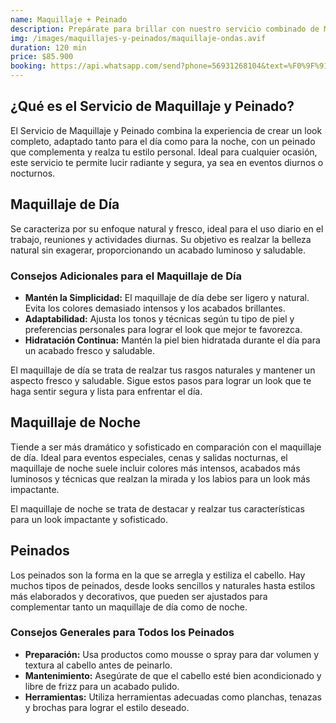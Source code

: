 ```yaml
---
name: Maquillaje + Peinado
description: Prepárate para brillar con nuestro servicio combinado de Maquillaje + Peinado. Disfruta de un look completo y profesional que resalta tu belleza con un acabado perfecto para cualquier ocasión especial.
img: /images/maquillajes-y-peinados/maquillaje-ondas.avif
duration: 120 min
price: $85.900
booking: https://api.whatsapp.com/send?phone=56931268104&text=%F0%9F%91%8B%F0%9F%8F%BB%20%C2%A1Hola!%20Quisiera%20agendar%20una%20hora%20para%20el%20maquillaje%20%2B%20peinado.
---
```


## ¿Qué es el Servicio de Maquillaje y Peinado?

El Servicio de Maquillaje y Peinado combina la experiencia de crear un look completo, adaptado tanto para el día como para la noche, con un peinado que complementa y realza tu estilo personal. Ideal para cualquier ocasión, este servicio te permite lucir radiante y segura, ya sea en eventos diurnos o nocturnos.

## Maquillaje de Día

Se caracteriza por su enfoque natural y fresco, ideal para el uso diario en el trabajo, reuniones y actividades diurnas. Su objetivo es realzar la belleza natural sin exagerar, proporcionando un acabado luminoso y saludable.

### Consejos Adicionales para el Maquillaje de Día

- **Mantén la Simplicidad:** El maquillaje de día debe ser ligero
  y natural. Evita los colores demasiado intensos y los acabados brillantes.
- **Adaptabilidad:** Ajusta los tonos y técnicas según tu tipo
  de piel y preferencias personales para lograr el look que mejor te favorezca.
- **Hidratación Continua:** Mantén la piel bien hidratada durante
  el día para un acabado fresco y saludable.

El maquillaje de día se trata de realzar tus rasgos naturales y mantener un aspecto fresco y saludable. Sigue estos pasos para lograr un look que te haga sentir segura y lista para enfrentar el día.

## Maquillaje de Noche

Tiende a ser más dramático y sofisticado en comparación con el maquillaje de día. Ideal para eventos especiales, cenas y salidas nocturnas, el maquillaje de noche suele incluir colores más intensos, acabados más luminosos y técnicas que realzan la mirada y los labios para un look más impactante.

El maquillaje de noche se trata de destacar y realzar tus características para un look impactante y sofisticado.

## Peinados

Los peinados son la forma en la que se arregla y estiliza el cabello. Hay muchos tipos de peinados, desde looks sencillos y naturales hasta estilos más elaborados y decorativos, que pueden ser ajustados para complementar tanto un maquillaje de día como de noche.

### Consejos Generales para Todos los Peinados

- **Preparación:** Usa productos como mousse o spray para dar
  volumen y textura al cabello antes de peinarlo.
- **Mantenimiento:** Asegúrate de que el cabello esté bien acondicionado
  y libre de frizz para un acabado pulido.
- **Herramientas:** Utiliza herramientas adecuadas como planchas,
  tenazas y brochas para lograr el estilo deseado.

